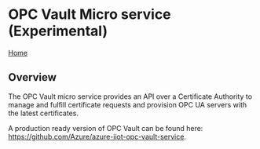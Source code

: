 # OPC Vault Micro service (Experimental)

[Home](../readme.md)

## Overview

The OPC Vault micro service provides an API over a Certificate Authority to manage and fulfill certificate requests and provision OPC UA servers with the latest certificates.

A production ready version of OPC Vault can be found here:  https://github.com/Azure/azure-iiot-opc-vault-service. 